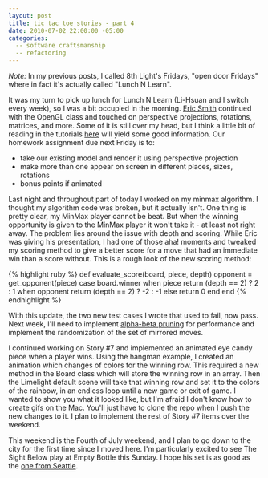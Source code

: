 ```yaml
---
layout: post
title: tic tac toe stories - part 4
date: 2010-07-02 22:00:00 -05:00
categories:
  -- software craftsmanship
  -- refactoring
---
```


*Note:* In my previous posts, I called 8th Light's Fridays, "open door Fridays" where in fact it's actually called "Lunch N Learn".  

It was my turn to pick up lunch for Lunch N Learn (Li-Hsuan and I switch every week), so I was a bit occupied in the morning.  [Eric Smith](http://twitter.com/paytonrules) continued with the OpenGL class and touched on perspective projections, rotations, matrices, and more.  Some of it is still over my head, but I think a little bit of reading in the tutorials [here](http://nehe.gamedev.net/) will yield some good information.  Our homework assignment due next Friday is to:

* take our existing model and render it using perspective projection
* make more than one appear on screen in different places, sizes, rotations
* bonus points if animated

Last night and throughout part of today I worked on my minmax algorithm.  I thought my algorithm code was broken, but it actually isn't.  One thing is pretty clear, my MinMax player cannot be beat.  But when the winning opportunity is given to the MinMax player it won't take it - at least not right away.  The problem lies around the issue with depth and scoring.  While Eric was giving his presentation, I had one of those aha! moments and tweaked my scoring method to give a better score for a move that had an immediate win than a score without.  This is a rough look of the new scoring method:

{% highlight ruby %}
  def evaluate_score(board, piece, depth)
    opponent = get_opponent(piece)
    case board.winner
    when piece
      return (depth == 2) ? 2 : 1
    when opponent
      return (depth == 2) ? -2 : -1
    else
      return 0
    end
  end
{% endhighlight %}

With this update, the two new test cases I wrote that used to fail, now pass.  Next week, I'll need to implement [alpha-beta pruning](http://en.wikipedia.org/wiki/Alpha-beta_pruning) for performance and implement the randomization of the set of mirrored moves.

I continued working on Story #7 and implemented an animated eye candy piece when a player wins.   Using the hangman example, I created an animation which changes of colors for the winning row.  This required a new method in the Board class which will store the winning row in an array.  Then the Limelight default scene will take that winning row and set it to the colors of the rainbow, in an endless loop until a new game or exit of game.  I wanted to show you what it looked like, but I'm afraid I don't know how to create gifs on the Mac.  You'll just have to clone the repo when I push the new changes to it.  I plan to implement the rest of Story #7 items over the weekend.

This weekend is the Fourth of July weekend, and I plan to go down to the city for the first time since I moved here.  I'm particularly excited to see The Sight Below play at Empty Bottle this Sunday.  I hope his set is as good as the [one from Seattle](http://soundcloud.com/modyfier/the-sight-below-process-part-200-live-at-the-seattle-art-museum).
